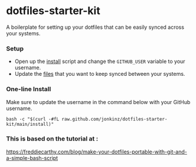 # dotfiles-starter-kit
A boilerplate for setting up your dotfiles that can be easily synced across your systems.

### Setup

- Open up the [install](https://github.com/gjunkie/dotfiles-starter-kit/blob/main/install) script and change the `GITHUB_USER` variable to your username.
- Update the [files](https://github.com/gjunkie/dotfiles-starter-kit/blob/main/opt/files) that you want to keep synced between your systems.

### One-line Install

Make sure to update the username in the command below with your GitHub username.

```
bash -c "$(curl -#fL raw.github.com/jonkinz/dotfiles-starter-kit/main/install)"
```
### This is based on the tutorial at :

https://freddiecarthy.com/blog/make-your-dotfiles-portable-with-git-and-a-simple-bash-script
